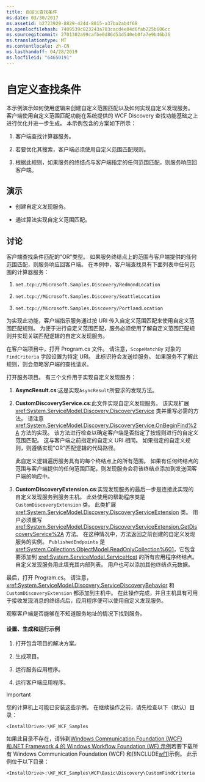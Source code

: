 ```yaml
---
title: 自定义查找条件
ms.date: 03/30/2017
ms.assetid: b2723929-8829-424d-8015-a37ba2ab4f68
ms.openlocfilehash: 7409539c823243a783cacd4e04d6fab225b606cc
ms.sourcegitcommit: 2701302a99cafbe0d86d53d540eb0fa7e9b46b36
ms.translationtype: MT
ms.contentlocale: zh-CN
ms.lasthandoff: 04/28/2019
ms.locfileid: "64650191"
---
```

# <a name="custom-find-criteria"></a>自定义查找条件
本示例演示如何使用逻辑来创建自定义范围匹配以及如何实现自定义发现服务。 客户端使用自定义范围匹配功能在系统提供的 WCF Discovery 查找功能基础之上进行优化并进一步生成。 本示例包含的方案如下所示：  
  
1. 客户端查找计算器服务。  
  
2. 若要优化其搜索，客户端必须使用自定义范围匹配规则。  
  
3. 根据此规则，如果服务的终结点与客户端指定的任何范围匹配，则服务响应回客户端。  
  
## <a name="demonstrates"></a>演示  
  
- 创建自定义发现服务。  
  
- 通过算法实现自定义范围匹配。  
  
## <a name="discussion"></a>讨论  
 客户端查找条件匹配的"OR"类型。 如果服务终结点上的范围与客户端提供的任何范围匹配，则服务响应回客户端。 在本例中，客户端查找具有下面列表中任何范围的计算器服务：  
  
1. `net.tcp://Microsoft.Samples.Discovery/RedmondLocation`  
  
2. `net.tcp://Microsoft.Samples.Discovery/SeattleLocation`  
  
3. `net.tcp://Microsoft.Samples.Discovery/PortlandLocation`  
  
 为实现此功能，客户端指示服务通过按 URI 传入自定义范围匹配来使用自定义范围匹配规则。 为便于进行自定义范围匹配，服务必须使用了解自定义范围匹配规则并实现关联匹配逻辑的自定义发现服务。  
  
 在客户端项目中，打开 Program.cs 文件。 请注意，`ScopeMatchBy` 对象的 `FindCriteria` 字段设置为特定 URI。 此标识符会发送给服务。 如果服务不了解此规则，则会忽略客户端的查找请求。  
  
 打开服务项目。 有三个文件用于实现自定义发现服务：  
  
1. **AsyncResult.cs**:这是实现`AsyncResult`所要求的发现方法。  
  
2. **CustomDiscoveryService.cs**:此文件实现自定义发现服务。 该实现扩展 <xref:System.ServiceModel.Discovery.DiscoveryService> 类并重写必需的方法。 请注意 <xref:System.ServiceModel.Discovery.DiscoveryService.OnBeginFind%2A> 方法的实现。 该方法进行检查以确定客户端是否指定了按规则进行的自定义范围匹配。 这与客户端之前指定的自定义 URI 相同。 如果指定的自定义规则，则遵循实现"OR"匹配逻辑的代码路径。  
  
     此自定义逻辑遍历服务具有的每个终结点上的所有范围。 如果有任何终结点的范围与客户端提供的任何范围匹配，则发现服务会将该终结点添加到发送回客户端的响应中。  
  
3. **CustomDiscoveryExtension.cs**:实现发现服务的最后一步是连接此实现的自定义发现服务到服务主机。 此处使用的帮助程序类是 `CustomDiscoveryExtension` 类。 此类扩展 <xref:System.ServiceModel.Discovery.DiscoveryServiceExtension> 类。 用户必须重写 <xref:System.ServiceModel.Discovery.DiscoveryServiceExtension.GetDiscoveryService%2A> 方法。 在这种情况中，方法返回之前创建的自定义发现服务的实例。 `PublishedEndpoints` 是 <xref:System.Collections.ObjectModel.ReadOnlyCollection%601>，它包含要添加到 <xref:System.ServiceModel.ServiceHost> 的所有应用程序终结点。 自定义发现服务用此填充其内部列表。 用户也可以添加其他终结点元数据。  
  
 最后，打开 Program.cs。 请注意，<xref:System.ServiceModel.Discovery.ServiceDiscoveryBehavior> 和 `CustomDiscoveryExtension` 都添加到主机中。 在此操作完成，并且主机具有可用于接收发现消息的终结点后，应用程序便可以使用自定义发现服务。  
  
 观察客户端是否能够在不知道服务地址的情况下找到服务。  
  
#### <a name="to-set-up-build-and-run-the-sample"></a>设置、生成和运行示例  
  
1. 打开包含项目的解决方案。  
  
2. 生成项目。  
  
3. 运行服务应用程序。  
  
4. 运行客户端应用程序。  
  
> [!IMPORTANT]
>  您的计算机上可能已安装这些示例。 在继续操作之前，请先检查以下（默认）目录：  
>   
>  `<InstallDrive>:\WF_WCF_Samples`  
>   
>  如果此目录不存在，请转到[Windows Communication Foundation (WCF) 和.NET Framework 4 的 Windows Workflow Foundation (WF) 示例](https://go.microsoft.com/fwlink/?LinkId=150780)若要下载所有 Windows Communication Foundation (WCF) 和[!INCLUDE[wf1](../../../../includes/wf1-md.md)]示例。 此示例位于以下目录：  
>   
>  `<InstallDrive>:\WF_WCF_Samples\WCF\Basic\Discovery\CustomFindCriteria`
